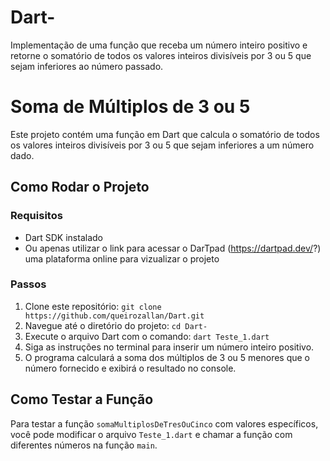 # Dart-
Implementação de uma função que receba um número inteiro positivo e retorne o somatório de todos os valores inteiros divisíveis por 3 ou 5 que sejam inferiores ao número passado.

# Soma de Múltiplos de 3 ou 5

Este projeto contém uma função em Dart que calcula o somatório de todos os valores inteiros divisíveis por 3 ou 5 que sejam inferiores a um número dado.

## Como Rodar o Projeto

### Requisitos
- Dart SDK instalado
- Ou apenas utilizar o link para acessar o DarTpad (https://dartpad.dev/?) uma plataforma online para vizualizar o projeto 

### Passos
1. Clone este repositório: `git clone https://github.com/queirozallan/Dart.git`
2. Navegue até o diretório do projeto: `cd Dart-`
3. Execute o arquivo Dart com o comando: `dart Teste_1.dart`
4. Siga as instruções no terminal para inserir um número inteiro positivo.
5. O programa calculará a soma dos múltiplos de 3 ou 5 menores que o número fornecido e exibirá o resultado no console.

## Como Testar a Função

Para testar a função `somaMultiplosDeTresOuCinco` com valores específicos, você pode modificar o arquivo `Teste_1.dart` e chamar a função com diferentes números na função `main`.

